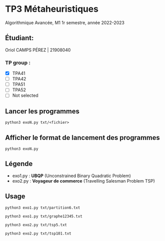 # TP3 Métaheuristiques 
Algorithmique Avancée, M1 1r semestre, année 2022-2023

## Étudiant: 
Oriol CAMPS PÉREZ | 21908040
### TP group : 
- [x] TPA41
- [ ] TPA42
- [ ] TPA51
- [ ] TPA52
- [ ] Not selected

## Lancer les programmes
```
python3 exoN.py txt/<fichier>
```

## Afficher le format de lancement des programmes
```
python3 exoN.py
```

## Légende
- exo1.py : **UBQP** (Unconstrained Binary Quadratic Problem) 
- exo2.py : **Voyageur de commerce** (Travelling Salesman Problem TSP)

## Usage
```
python3 exo1.py txt/partition6.txt
```
```
python3 exo1.py txt/graphe12345.txt
```
```
python3 exo2.py txt/tsp5.txt
```
```
python3 exo2.py txt/tsp101.txt
```
